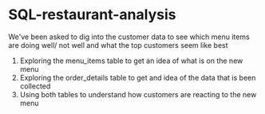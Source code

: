 # SQL-restaurant-analysis

We've been asked to dig into the customer data to see which menu items are doing well/ not well and what the top customers seem like best 

1. Exploring the menu_items table to get an idea of what is on the new menu
2. Exploring the order_details table to get and idea of the data that is been collected
3. Using both tables to understand how customers are reacting to the new menu
